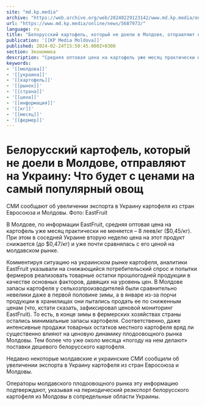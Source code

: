 ```yaml
---
site: "md.kp.media"
archive: "https://web.archive.org/web/20240229123142/www.md.kp.media/online/news/5687973/"
url: "https://www.md.kp.media/online/news/5687973/"
language: ru
title: "Белорусский картофель, который не доели в Молдове, отправляют на Украину: Что будет с ценами на самый популярный овощ"
publication: '[[KP Media Moldova]]'
published: 2024-02-24T15:50:45.000Z+0300
section: Экономика
description: "Средняя оптовая цена на картофель уже месяц практически не меняется – 8 леев/кг ($0,45/кг)"
keywords:
- '[[молдова]]'
- '[[украина]]'
- '[[картофель]]'
- '[[рынок]]'
- '[[страна]]'
- '[[цена]]'
- '[[информация]]'
- '[[кг]]'
- '[[месяц]]'
- '[[фермер]]'
---
```


# Белорусский картофель, который не доели в Молдове, отправляют на Украину: Что будет с ценами на самый популярный овощ

СМИ сообщают об увеличении экспорта в Украину картофеля из стран Евросоюза и Молдовы. Фото: EastFruit

В Молдове, по информации EastFruit, средняя оптовая цена на картофель уже месяц практически не меняется – 8 леев/кг ($0,45/кг). При этом в соседней Украине вторую неделю цена на этот продукт снижается (до $0,47/кг) и уже почти сравнялась с его ценой на молдавском рынке.

Комментируя ситуацию на украинском рынке картофеля, аналитики EastFruit указывали на снижающийся потребительский спрос и попытки фермеров реализовать товарные остатки прошлогодней продукции в качестве основных факторов, давящих на уровень цен. В Молдове запасы картофеля у сельхозпроизводителей были сравнительно невелики даже в первой половине зимы, а в январе из-за порчи продукции в хранилищах они пытались продать ее по сниженным ценам (что, кстати сказать, зафиксировал ценовой мониторинг EastFruit). То есть, в конце зимы в фермерских хозяйствах страны остались минимальные запасы картофеля. Соответственно, даже интенсивные продажи товарных остатков местного картофеля вряд ли существенно влияют на ценовую динамику плодоовощного рынка Молдовы. Тем более что уже около месяца «погоду на нем делают» поставки дешевого белорусского картофеля.

Недавно некоторые молдавские и украинские СМИ сообщили об увеличении экспорта в Украину картофеля из стран Евросоюза и Молдовы.

Операторы молдавского плодоовощного рынка эту информацию подтверждают, указывая на периодический реэкспорт белорусского картофеля из Молдовы в сопредельные области Украины.